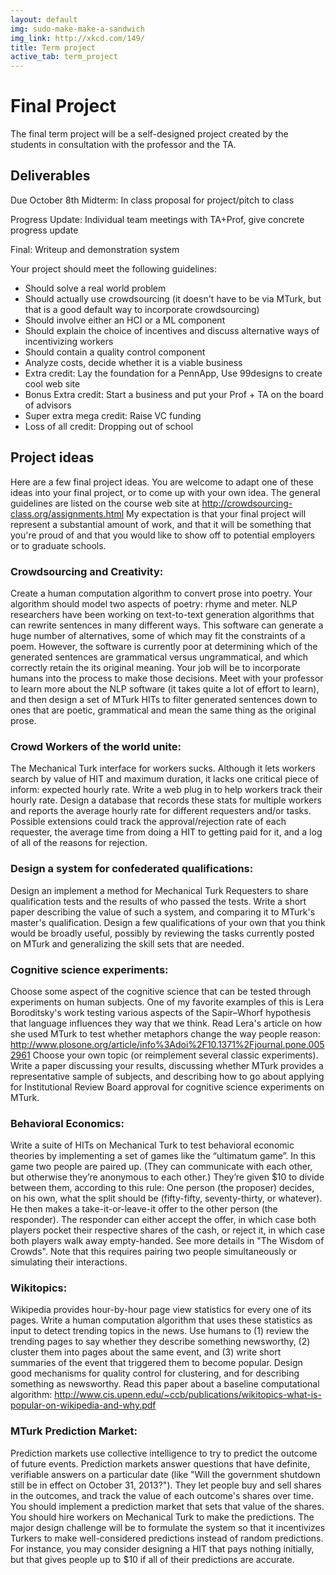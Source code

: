 ```yaml
---
layout: default
img: sudo-make-make-a-sandwich
img_link: http://xkcd.com/149/
title: Term project
active_tab: term_project
---
```


Final Project
=============================================================

The final term project will be a self-designed project created by the students in consultation with the professor and the TA.

## Deliverables

Due October 8th Midterm: In class proposal for project/pitch to class

Progress Update: Individual team meetings with TA+Prof, give concrete progress update

Final: Writeup and demonstration system

Your project should meet the following guidelines:

* Should solve a real world problem
* Should actually use crowdsourcing (it doesn't have to be via MTurk, but that is a good default way to incorporate crowdsourcing)
* Should involve either an HCI or a ML component
* Should explain the choice of incentives and discuss alternative ways of incentivizing workers
* Should contain a quality control component
* Analyze costs, decide whether it is a viable business
* Extra credit: Lay the foundation for a PennApp, Use 99designs to create cool web site
* Bonus Extra credit: Start a business and put your Prof + TA on the board of advisors
* Super extra mega credit: Raise VC funding
* Loss of all credit: Dropping out of school

## Project ideas

Here are a few final project ideas.  You are welcome to adapt one of these ideas into your final project, or to come up with your own idea.  The general guidelines are listed on the course web site at http://crowdsourcing-class.org/assignments.html  My expectation is that your final project will represent a substantial amount of work, and that it will be something that you're proud of and that you would like to show off to potential employers or to graduate schools.
 
 
### Crowdsourcing and Creativity:
 
Create a human computation algorithm to convert prose into poetry.  Your algorithm should model two aspects of poetry: rhyme and meter.  NLP researchers have been working on text-to-text generation algorithms that can rewrite sentences in many different ways.  This software can generate a huge number of alternatives, some of which may fit the constraints of a poem.  However, the software is currently poor at determining which of the generated sentences are grammatical versus ungrammatical, and which correctly retain the its original meaning.  Your job will be to incorporate humans into the process to make those decisions.  Meet with your professor to learn more about the NLP software (it takes quite a lot of effort to learn), and then design a set of MTurk HITs to filter generated sentences down to ones that are poetic, grammatical and mean the same thing as the original prose.
 
 
### Crowd Workers of the world unite:
 
The Mechanical Turk interface for workers sucks.  Although it lets workers search by value of HIT and maximum duration, it lacks one critical piece of inform: expected hourly rate.  Write a web plug in to help workers track their hourly rate.  Design a database that records these stats for multiple workers and reports the average hourly rate for different requesters and/or tasks.  Possible extensions could track the approval/rejection rate of each requester, the average time from doing a HIT to getting paid for it, and a log of all of the reasons for rejection.
 
 
### Design a system for confederated qualifications:
 
Design an implement a method for Mechanical Turk Requesters to share qualification tests and the results of who passed the tests.  Write a short paper describing the value of such a system, and comparing it to MTurk's master's qualification.  Design a few qualifications of your own that you think would be broadly useful, possibly by reviewing the tasks currently posted on MTurk and generalizing the skill sets that are needed.  
 
 
### Cognitive science experiments: 
 
Choose some aspect of the cognitive science that can be tested through experiments on human subjects.  One of my favorite examples of this is Lera Boroditsky's work testing various aspects of the Sapir–Whorf hypothesis that language influences they way that we think.  Read Lera's article on how she used MTurk to test whether metaphors change the way people reason: http://www.plosone.org/article/info%3Adoi%2F10.1371%2Fjournal.pone.0052961
Choose your own topic (or reimplement several classic experiments).  Write a paper discussing your results, discussing whether MTurk provides a representative sample of subjects, and describing how to go about applying for Institutional Review Board approval for cognitive science experiments on MTurk.
 
 
### Behavioral Economics:
 
Write a suite of HITs on Mechanical Turk to test behavioral economic theories by implementing a set of games like the “ultimatum game”.  In this game two people are paired up. (They can communicate with each other, but otherwise they’re anonymous to each other.) They’re given $10 to divide between them, according to this rule: One person (the proposer) decides, on his own, what the split should be (fifty-fifty, seventy-thirty, or whatever). He then makes a take-it-or-leave-it offer to the other person (the responder). The responder can either accept the offer, in which case both players pocket their respective shares of the cash, or reject it, in which case both players walk away empty-handed. See more details in "The Wisdom of Crowds".  Note that this requires pairing two people simultaneously or simulating their interactions. 
 
 
### Wikitopics:
 
Wikipedia provides hour-by-hour page view statistics for every one of its pages.  Write a human computation algorithm that uses these statistics as input to detect trending topics in the news.  Use humans to (1) review the trending pages to say whether they describe something newsworthy, (2) cluster them into pages about the same event, and (3) write short summaries of the event that triggered them to become popular. Design good mechanisms for quality control for clustering, and for describing something as newsworthy. Read this paper about a baseline computational algorithm: http://www.cis.upenn.edu/~ccb/publications/wikitopics-what-is-popular-on-wikipedia-and-why.pdf
 
 
### MTurk Prediction Market:
 
Prediction markets use collective intelligence to try to predict the outcome of future events.  Prediction markets answer questions that have definite, verifiable answers on a particular date (like "Will the government shutdown still be in effect on October 31, 2013?").  They let people buy and sell shares in the outcomes, and track the value of each outcome's shares over time.  You should implement a prediction market that sets that value of the shares.  You should hire workers on Mechanical Turk to make the predictions.  The major design challenge will be to formulate the system so that it incentivizes Turkers to make well-considered predictions instead of random predictions.  For instance, you may consider designing a HIT that pays nothing initially, but that gives people up to $10 if all of their predictions are accurate.  
 

